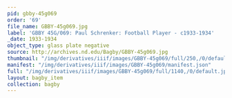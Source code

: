 ```yaml
---
pid: gbby-45g069
order: '69'
file_name: GBBY-45g069.jpg
label: 'GBBY 45G/069: Paul Schrenker: Football Player - c1933-1934'
_date: 1933-1934
object_type: glass plate negative
source: http://archives.nd.edu/Bagby/GBBY-45g069.jpg
thumbnail: "/img/derivatives/iiif/images/GBBY-45g069/full/250,/0/default.jpg"
manifest: "/img/derivatives/iiif/images/GBBY-45g069/manifest.json"
full: "/img/derivatives/iiif/images/GBBY-45g069/full/1140,/0/default.jpg"
layout: bagby_item
collection: bagby
---
```

